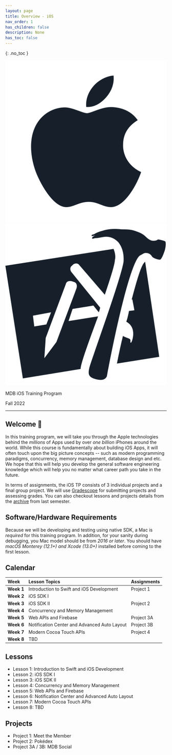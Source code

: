 ```yaml
---
layout: page
title: Overview - iOS 
nav_order: 1
has_children: false
description: None
has_toc: false
---
```


{: .no_toc }
<style>
    
</style>
<div class="banner-images-container">
<img 
    src="/assets/images/apple-fill.png"
    class="inline-centered-image"
/>
<img 
    src="/assets/images/xcode.png"
    class="inline-centered-image"
/>
</div>
<div class="page-title-container">
    <p class="page-title">MDB iOS Training Program</p>
    <p class="page-title-desc">Fall 2022</p>
</div>
<hr class="title-hr"/>

## Welcome 🎉

In this training program, we will take you through the Apple technologies behind the _millions_ of Apps used by over _one billion_ iPhones around the world. While this course is fundamentally about building iOS Apps, it will often touch upon the big picture concepts -- such as modern programming paradigms, concurrency, memory management, database design and etc. We hope that this will help you develop the general software engineering knowledge which will help you no matter what career path you take in the future.

In terms of assignments, the iOS TP consists of 3 individual projects and a final group project. We will use [Gradescope](https://www.gradescope.com) for submitting projects and assessing grades. You can also checkout lessons and projects details from the [archive](/ios-fa21/index/) from last semester.

## Software/Hardware Requirements

Because we will be developing and testing using native SDK, a Mac is _required_ for this training program. In addition, for your sanity during debugging, you Mac model should be from _2016 or later_. You should have _macOS Monterey (12.1+) and Xcode (13.0+)_ installed before coming to the first lesson.

## Calendar

| Week | Lesson Topics | Assignments |
| :---- | :----------------- | :---- |
| **Week 1** | Introduction to Swift and iOS Development | Project 1 |
| **Week 2** | iOS SDK I ||
| **Week 3** | iOS SDK II | Project 2 |
| **Week 4** | Concurrency and Memory Management ||
| **Week 5** | Web APIs and Firebase | Project 3A |
| **Week 6** | Notification Center and Advanced Auto Layout | Project 3B |
| **Week 7** | Modern Cocoa Touch APIs | Project 4 |
| **Week 8** | TBD |

## Lessons

- Lesson 1: Introduction to Swift and iOS Development
- Lesson 2: iOS SDK I
- Lesson 3: iOS SDK II
- Lesson 4: Concurrency and Memory Management
- Lesson 5: Web APIs and Firebase
- Lesson 6: Notification Center and Advanced Auto Layout
- Lesson 7: Modern Cocoa Touch APIs
- Lesson 8: TBD

## Projects

- Project 1: Meet the Member
- Project 2: Pokédex
- Project 3A / 3B: MDB Social
